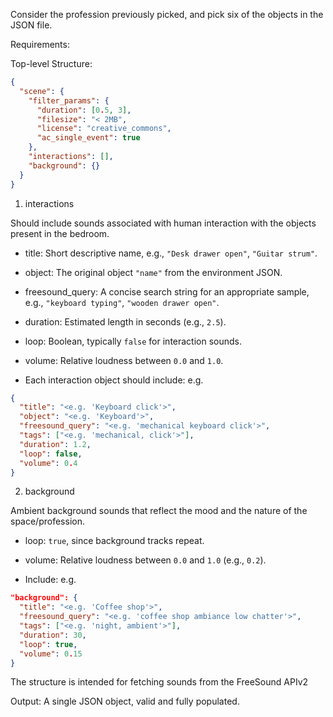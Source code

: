 Consider the profession previously picked, and pick six of the objects in the JSON file.

Requirements:

Top-level Structure:

```json
{
  "scene": {
    "filter_params": {
      "duration": [0.5, 3],
      "filesize": "< 2MB",
      "license": "creative_commons",
      "ac_single_event": true
    },
    "interactions": [],
    "background": {}
  }
}
```

1. interactions

Should include sounds associated with human interaction with the objects present in the bedroom.

- title: Short descriptive name, e.g., `"Desk drawer open"`, `"Guitar strum"`.
- object: The original object `"name"` from the environment JSON.
- freesound_query: A concise search string for an appropriate sample, e.g., `"keyboard typing"`, `"wooden drawer open"`.
- duration: Estimated length in seconds (e.g., `2.5`).
- loop: Boolean, typically `false` for interaction sounds.
- volume: Relative loudness between `0.0` and `1.0`.

- Each interaction object should include:
  e.g.

```json
{
  "title": "<e.g. 'Keyboard click'>",
  "object": "<e.g. 'Keyboard'>",
  "freesound_query": "<e.g. 'mechanical keyboard click'>",
  "tags": ["<e.g. 'mechanical, click'>"],
  "duration": 1.2,
  "loop": false,
  "volume": 0.4
}
```

2. background

Ambient background sounds that reflect the mood and the nature of the space/profession.

- loop: `true`, since background tracks repeat.
- volume: Relative loudness between `0.0` and `1.0` (e.g., `0.2`).

- Include:
  e.g.

```json
"background": {
  "title": "<e.g. 'Coffee shop'>",
  "freesound_query": "<e.g. 'coffee shop ambiance low chatter'>",
  "tags": ["<e.g. 'night, ambient'>"],
  "duration": 30,
  "loop": true,
  "volume": 0.15
}
```

The structure is intended for fetching sounds from the FreeSound APIv2

Output: A single JSON object, valid and fully populated.
